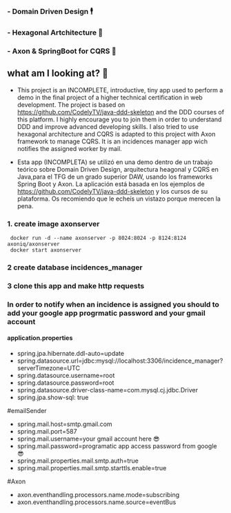 

### - Domain Driven Design 🕴️
### - Hexagonal Artchitecture 🔶
### - Axon & SpringBoot for CQRS 🚌

## what am I looking at? 👀

- This project is an INCOMPLETE, introductive, tiny app used to perform a demo in the final project of a higher technical certification in web development.
The project is based on https://github.com/CodelyTV/java-ddd-skeleton and the DDD courses of this platform. I highly encourage you to join them in order to 
understand DDD and improve advanced developing skills.
I also tried to use hexagonal architecture and CQRS is adapted to this project with Axon framework to manage CQRS.
It is an incidences manager app wich notifies the assigned worker by mail.

- Esta app (INCOMPLETA) se utilizó en una demo dentro de un trabajo teórico sobre Domain Driven Design, arquitectura heagonal y CQRS en Java,para el TFG de un grado superior DAW, usando los frameworks Spring Boot y Axon.
La aplicación está basada en los ejemplos de https://github.com/CodelyTV/java-ddd-skeleton y los cursos de su plataforma. Os recomiendo que le echeís un vistazo porque merecen la pena.

### 1. create image axonserver
	 docker run -d --name axonserver -p 8024:8024 -p 8124:8124 axoniq/axonserver
	 docker start axonserver
### 2 create database incidences_manager
### 3 clone this app and make http requests

### In order to notify when an incidence is assigned you should to add your google app progrmatic password and your gmail account

#### application.properties
- spring.jpa.hibernate.ddl-auto=update
- spring.datasource.url=jdbc:mysql://localhost:3306/incidence_manager?serverTimezone=UTC
- spring.datasource.username=root
- spring.datasource.password=root
- spring.datasource.driver-class-name=com.mysql.cj.jdbc.Driver
- spring.jpa.show-sql: true

#emailSender
- spring.mail.host=smtp.gmail.com
- spring.mail.port=587
- spring.mail.username=your gmail account here 😎
- spring.mail.password=programatic app access password from google 😎
- spring.mail.properties.mail.smtp.auth=true
- spring.mail.properties.mail.smtp.starttls.enable=true

#Axon
- axon.eventhandling.processors.name.mode=subscribing
- axon.eventhandling.processors.name.source=eventBus
